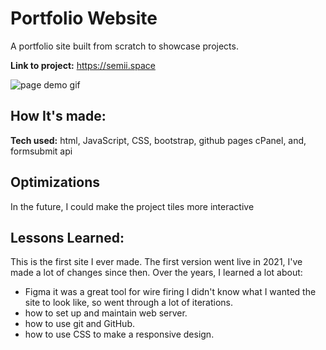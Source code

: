 # Portfolio Website 
A portfolio site built from scratch to showcase projects.

**Link to project:** https://semii.space

![page demo gif](https://semii.space/files/profoilio.gif)

## How It's made:

**Tech used:** html, JavaScript, CSS, bootstrap, github pages cPanel, and, formsubmit api

## Optimizations
In the future, I could make the project tiles more interactive

## Lessons Learned:
This is the first site I ever made. The first version went live in 2021, I've made a lot of changes since then.
Over the years, I learned a lot about:
- Figma it was a great tool for wire firing I didn't know what I wanted the site to look like, so went through a lot of iterations.
- how to set up and maintain web server.
- how to use git and GitHub.
- how to use CSS to make a responsive design.
